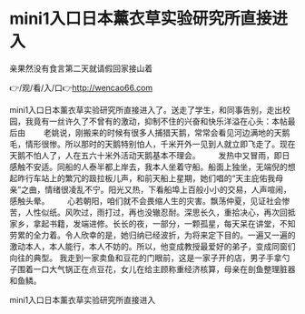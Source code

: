 # mini1入口日本薰衣草实验研究所直接进入
亲果然没有食言第二天就请假回家接山着

👉/观/看/入/口👉http://wencao66.com

mini1入口日本薰衣草实验研究所直接进入了。送走了学生，和同事告别，走出校园，我竟有一丝许久了不曾有的激动，抑制不住的兴奋和快乐洋溢在心头：本帖最后由
　　老姚说，刚搬来的时候有很多人捕猎天鹅，常常会看见河边满地的天鹅毛，情形很惨。所以那时的天鹅特别怕人，千米开外一见到人就立即飞走了。现在天鹅不怕人了，人在五六十米外活动天鹅基本不理会。
　　发热中又冒雨，即日感触不安适。同船的人泰半都上岸去，我本人坐着守船。船面上独坐，无端倪的想起昨行车站上的繁冗的趿拉板儿声，和前天船上星期，她们唱的“天主庇佑我母亲”之曲，情绪很凌乱不宁。阳光又热，下看船埠上百般小小的交易，人声喧闹，感触头晕。
　　心若朝阳，咱们就不会畏缩人生的灾害。飘荡仲夏，见证社会惨苦，人性似纸。风吹过，雨打过，再也没辙忍耐。深思长久，重拾决心，再次回抵家乡，拿起书籍，发端进修。长长的夜，一部分，一颗孤星，每天呆在讲堂，不知劳累的全力着。令人欣幸的是，她归纳已经波折，为将来定下目的。一遍又一遍的激动本人，本人能行，本人不妨的。所以，他变成教授最爱好的弟子，变成同窗们向往的典型。
我走到一家卖鱼和豆花的门眼前，这是一家子开的店，男子手拿勺子围着一口大气锅正在点豆花，女儿在给主顾称重经济核算，母亲在剖鱼整理脏器和鱼鳞。

mini1入口日本薰衣草实验研究所直接进入
